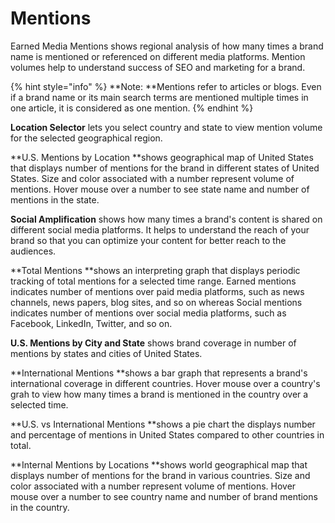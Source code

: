 # Mentions

Earned Media Mentions shows regional analysis of how many times a brand name is mentioned or referenced on different media platforms. Mention volumes help to understand success of SEO and marketing for a brand.

{% hint style="info" %}
**Note: **Mentions refer to articles or blogs. Even if a brand name or its main search terms are mentioned multiple times in one article, it is considered as one mention.
{% endhint %}

**Location Selector** lets you select country and state to view mention volume for the selected geographical region.

**U.S. Mentions by Location **shows geographical map of United States that displays number of mentions for the brand in different states of United States. Size and color associated with a number represent volume of mentions. Hover mouse over a number to see  state name and number of mentions in the state.

**Social Amplification** shows how many times a brand's content is shared on different social media platforms. It helps to understand the reach of your brand so that you can optimize your content for better reach to the audiences.

**Total Mentions **shows an interpreting graph that displays periodic tracking of total mentions for a selected time range. Earned mentions indicates number of mentions over paid media platforms, such as news channels, news papers, blog sites, and so on whereas Social mentions indicates number of mentions over social media platforms, such as Facebook, LinkedIn, Twitter, and so on.

**U.S. Mentions by City and State** shows brand coverage in number of mentions by states and cities of United States.

**International Mentions **shows a bar graph that represents a brand's international coverage in different countries. Hover mouse over a country's grah to view how many times a brand is mentioned in the country over a selected time.

**U.S. vs International Mentions **shows a pie chart the displays number and percentage of mentions in United States compared to other countries in total.

**Internal Mentions by Locations **shows world geographical map that displays number of mentions for the brand in various countries. Size and color associated with a number represent volume of mentions. Hover mouse over a number to see  country name and number of brand mentions in the country.

